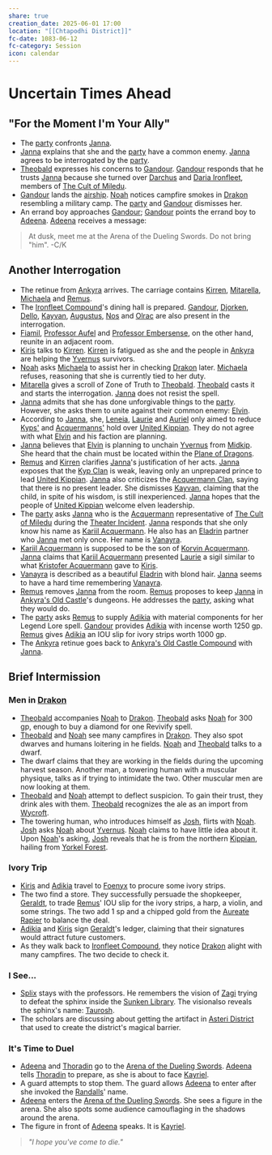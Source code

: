 ```yaml
---
share: true
creation_date: 2025-06-01 17:00
location: "[[Chtapodhi District]]"
fc-date: 1083-06-12
fc-category: Session
icon: calendar
---
```

# Uncertain Times Ahead
## "For the Moment I'm Your Ally"
- The [party](../Factions/Seven%20Up....md) confronts [Janna](../NPCs/Janna%20Furwish.md).
- [Janna](../NPCs/Janna%20Furwish.md) explains that she and the [party](../Factions/Seven%20Up....md) have a common enemy. [Janna](../NPCs/Janna%20Furwish.md) agrees to be interrogated by the [party](../Factions/Seven%20Up....md).
- [Theobald](../PCs/Theobald%20Clayhollow.md) expresses his concerns to [Gandour](../../Gandour%20Ironfleet.md). [Gandour](../../Gandour%20Ironfleet.md) responds that he trusts [Janna](../NPCs/Janna%20Furwish.md) because she turned over [Darchus](../NPCs/Darchus%20Ironfleet.md) and [Daria Ironfleet](../NPCs/Daria%20Ironfleet.md), members of [The Cult of Miledu](../../The%20Cult%20of%20Miledu.md).
- [Gandour](../../Gandour%20Ironfleet.md) lands the [airship](../Items/Bloated%20Dragon.md). [Noah](../PCs/Noah%20Skie.md) notices campfire smokes in [Drakon](../Locations/Areas/Drakon%20District.md) resembling a military camp. The [party](../Factions/Seven%20Up....md) and [Gandour](../../Gandour%20Ironfleet.md) dismisses her.
- An errand boy approaches [Gandour](../../Gandour%20Ironfleet.md); [Gandour](../../Gandour%20Ironfleet.md) points the errand boy to [Adeena](../PCs/Adeena%20Oberon.md). [Adeena](../PCs/Adeena%20Oberon.md) receives a message:
> At dusk, meet me at the Arena of the Dueling Swords. Do not bring "him".
> -C/K
## Another Interrogation
- The retinue from [Ankyra](../Locations/Areas/Ankyra%20District.md) arrives. The carriage contains [Kirren](../NPCs/Kirren%20Acquermann.md), [Mitarella](../NPCs/Mitarella%20Randall.md), [Michaela](../NPCs/Michaela%20Randall.md) and [Remus](../NPCs/Remus%20Kyp.md).
- The [Ironfleet Compound](../Locations/Buildings/Ironfleet%20Compound.md)'s dining hall is prepared. [Gandour](../../Gandour%20Ironfleet.md), [Djorken](../NPCs/Djorken%20Veegar.md), [Dello](../../Dello%20Stoneshard.md), [Kayvan](../../Kayvan%20Acquermann.md), [Augustus](../NPCs/Augustus.md), [Nos](../NPCs/Nos-Aji.md) and [Olrac](../NPCs/Olrac.md) are also present in the interrogation.
- [Fiamil](../NPCs/Fiamil%20Underwood.md), [Professor Aufel](../NPCs/Aufel%20Fernquill.md) and [Professor Embersense](../NPCs/Dorfir%20Embersense.md), on the other hand, reunite in an adjacent room.
- [Kiris](../PCs/Kiris%20Acquermann.md) talks to [Kirren](../NPCs/Kirren%20Acquermann.md). [Kirren](../NPCs/Kirren%20Acquermann.md) is fatigued as she and the people in [Ankyra](../Locations/Areas/Ankyra%20District.md) are helping the [Yvernus](../Locations/Areas/Yvernus%20District.md) survivors.
- [Noah](../PCs/Noah%20Skie.md) asks [Michaela](../NPCs/Michaela%20Randall.md) to assist her in checking [Drakon](../Locations/Areas/Drakon%20District.md) later. [Michaela](../NPCs/Michaela%20Randall.md) refuses, reasoning that she is currently tied to her duty.
- [Mitarella](../NPCs/Mitarella%20Randall.md) gives a scroll of Zone of Truth to [Theobald](../PCs/Theobald%20Clayhollow.md). [Theobald](../PCs/Theobald%20Clayhollow.md) casts it and starts the interrogation. [Janna](../NPCs/Janna%20Furwish.md) does not resist the spell.
- [Janna](../NPCs/Janna%20Furwish.md) admits that she has done unforgivable things to the [party](../Factions/Seven%20Up....md). However, she asks them to unite against their common enemy: [Elvin](../../Elvin%20Claymore.md).
- According to [Janna](../NPCs/Janna%20Furwish.md), she, [Leneia](../../Leneia%20Yarumcy.md), [Laurie](../../Laurie%20Furwish.md) and [Auriel](../NPCs/Auriel%20Furwish.md) only aimed to reduce [Kyps'](../../Kyp%20Clan.md) and [Acquermanns'](../../Acquermann%20Clan.md) hold over [United Kippian](../Locations/Kingdoms/Kingdom%20of%20United%20Kippian.md). They do not agree with what [Elvin](../../Elvin%20Claymore.md) and his faction are planning.
- [Janna](../NPCs/Janna%20Furwish.md) believes that [Elvin](../../Elvin%20Claymore.md) is planning to unchain [Yvernus](../Locations/Areas/Yvernus%20District.md) from [Midkip](../Locations/Settlements/Midkip.md). She heard that the chain must be located within the [Plane of Dragons](../Locations/Planes/Plane%20of%20Dragons.md).
- [Remus](../NPCs/Remus%20Kyp.md) and [Kirren](../NPCs/Kirren%20Acquermann.md) clarifies [Janna](../NPCs/Janna%20Furwish.md)'s justification of her acts. [Janna](../NPCs/Janna%20Furwish.md) exposes that the [Kyp Clan](../../Kyp%20Clan.md) is weak, leaving only an unprepared prince to lead [United Kippian](../Locations/Kingdoms/Kingdom%20of%20United%20Kippian.md). [Janna](../NPCs/Janna%20Furwish.md) also criticizes the [Acquermann Clan](../../Acquermann%20Clan.md), saying that there is no present leader. She dismisses [Kayvan](../../Kayvan%20Acquermann.md), claiming that the child, in spite of his wisdom, is still inexperienced. [Janna](../NPCs/Janna%20Furwish.md) hopes that the people of [United Kippian](../Locations/Kingdoms/Kingdom%20of%20United%20Kippian.md) welcome elven leadership.
- The [party](../Factions/Seven%20Up....md) asks [Janna](../NPCs/Janna%20Furwish.md) who is the [Acquermann](../../Acquermann%20Clan.md) representative of [The Cult of Miledu](../../The%20Cult%20of%20Miledu.md) during the [Theater Incident](../Lore/Events/Theater%20Incident.md). [Janna](../NPCs/Janna%20Furwish.md) responds that she only know his name as [Kariil Acquermann](../../Kariil%20Acquermann.md). He also has an [Eladrin](../Factions/The%20Eladrin.md) partner who [Janna](../NPCs/Janna%20Furwish.md) met only once. Her name is [Vanayra](../../Vanayra%20Metorne.md).
- [Kariil Acquermann](../../Kariil%20Acquermann.md) is supposed to be the son of [Korvin Acquermann](../../Korvin%20Acquermann.md). [Janna](../NPCs/Janna%20Furwish.md) claims that [Kariil Acquermann](../../Kariil%20Acquermann.md) presented [Laurie](../../Laurie%20Furwish.md) a sigil similar to what [Kristofer Acquermann](../../Kristofer%20Acquermann.md) gave to [Kiris](../PCs/Kiris%20Acquermann.md).
- [Vanayra](../../Vanayra%20Metorne.md) is described as a beautiful [Eladrin](../Factions/The%20Eladrin.md) with blond hair. [Janna](../NPCs/Janna%20Furwish.md) seems to have a hard time remembering [Vanayra](../../Vanayra%20Metorne.md).
- [Remus](../NPCs/Remus%20Kyp.md) removes [Janna](../NPCs/Janna%20Furwish.md) from the room. [Remus](../NPCs/Remus%20Kyp.md) proposes to keep [Janna](../NPCs/Janna%20Furwish.md) in [Ankyra's Old Castle](../Locations/Buildings/Ankyra's%20Old%20Castle%20Compound.md)'s dungeons. He addresses the [party](../Factions/Seven%20Up....md), asking what they would do.
- The [party](../Factions/Seven%20Up....md) asks [Remus](../NPCs/Remus%20Kyp.md) to supply [Adikia](../PCs/Adikia%20Unalome.md) with material components for her Legend Lore spell. [Gandour](../../Gandour%20Ironfleet.md) provides [Adikia](../PCs/Adikia%20Unalome.md) with incense worth 1250 gp. [Remus](../NPCs/Remus%20Kyp.md) gives [Adikia](../PCs/Adikia%20Unalome.md) an IOU slip for ivory strips worth 1000 gp.
- The [Ankyra](../Locations/Areas/Ankyra%20District.md) retinue goes back to [Ankyra's Old Castle Compound](../Locations/Buildings/Ankyra's%20Old%20Castle%20Compound.md) with [Janna](../NPCs/Janna%20Furwish.md).
## Brief Intermission
### Men in [Drakon](../Locations/Areas/Drakon%20District.md)
- [Theobald](../PCs/Theobald%20Clayhollow.md) accompanies [Noah](../PCs/Noah%20Skie.md) to [Drakon](../Locations/Areas/Drakon%20District.md). [Theobald](../PCs/Theobald%20Clayhollow.md) asks [Noah](../PCs/Noah%20Skie.md) for 300 gp, enough to buy a diamond for one Revivify spell.
- [Theobald](../PCs/Theobald%20Clayhollow.md) and [Noah](../PCs/Noah%20Skie.md) see many campfires in [Drakon](../Locations/Areas/Drakon%20District.md). They also spot dwarves and humans loitering in he fields. [Noah](../PCs/Noah%20Skie.md) and [Theobald](../PCs/Theobald%20Clayhollow.md) talks to a dwarf.
- The dwarf claims that they are working in the fields during the upcoming harvest season. Another man, a towering human with a muscular physique, talks as if trying to intimidate the two. Other muscular men are now looking at them.
- [Theobald](../PCs/Theobald%20Clayhollow.md) and [Noah](../PCs/Noah%20Skie.md) attempt to deflect suspicion. To gain their trust, they drink ales with them. [Theobald](../PCs/Theobald%20Clayhollow.md) recognizes the ale as an import from [Wycroft](../Locations/Kingdoms/Wycroft%20Mountain%20Kingdom.md).
- The towering human, who introduces himself as [Josh](../NPCs/Josiah%20Rendle.md), flirts with [Noah](../PCs/Noah%20Skie.md). [Josh](../NPCs/Josiah%20Rendle.md) asks [Noah](../PCs/Noah%20Skie.md) about [Yvernus](../Locations/Areas/Yvernus%20District.md). [Noah](../PCs/Noah%20Skie.md) claims to have little idea about it. Upon [Noah](../PCs/Noah%20Skie.md)'s asking, [Josh](../NPCs/Josiah%20Rendle.md) reveals that he is from the northern [Kippian](../Locations/Kingdoms/Kingdom%20of%20United%20Kippian.md), hailing from [Yorkel Forest](../Locations/Areas/Yorkel%20Forest.md).
### Ivory Trip
- [Kiris](../PCs/Kiris%20Acquermann.md) and [Adikia](../PCs/Adikia%20Unalome.md) travel to [Foenyx](../Locations/Areas/Foenyx%20District.md) to procure some ivory strips.
- The two find a store. They successfully persuade the shopkeeper, [Geraldt](../NPCs/Geraldt%20Dratzel.md), to trade [Remus](../NPCs/Remus%20Kyp.md)' IOU slip for the ivory strips, a harp, a violin, and some strings. The two add 1 sp and a chipped gold from the [Aureate Rapier](../Items/Mythic%20Items/Aureate%20Rapier.md) to balance the deal.
- [Adikia](../PCs/Adikia%20Unalome.md) and [Kiris](../PCs/Kiris%20Acquermann.md) sign [Geraldt](../NPCs/Geraldt%20Dratzel.md)'s ledger, claiming that their signatures would attract future customers.
- As they walk back to [Ironfleet Compound](../Locations/Buildings/Ironfleet%20Compound.md), they notice [Drakon](../Locations/Areas/Drakon%20District.md) alight with many campfires. The two decide to check it.
### I See...
- [Splix](../PCs/Spraugh%20'Splix'%20Calix.md) stays with the professors. He remembers the vision of [Zagi](../Lore/Mythical%20Heroes/Zerrus%20Zagi.md) trying to defeat the sphinx inside the [Sunken Library](../Locations/Buildings/Sunken%20Library.md). The visionalso reveals the sphinx's name: [Taurosh](../../Taurosh.md).
- The scholars are discussing about getting the artifact in [Asteri District](../Locations/Areas/Asteri%20District.md) that used to create the district's magical barrier.
### It's Time to Duel
- [Adeena](../PCs/Adeena%20Oberon.md) and [Thoradin](../PCs/Thoradin%20Goodman.md) go to the [Arena of the Dueling Swords](../Locations/Buildings/Arena%20of%20the%20Dueling%20Swords.md). [Adeena](../PCs/Adeena%20Oberon.md) tells [Thoradin](../PCs/Thoradin%20Goodman.md) to prepare, as she is about to face [Kayriel](../../Kayriel%20Acquermann.md).
- A guard attempts to stop them. The guard allows [Adeena](../PCs/Adeena%20Oberon.md) to enter after she invoked the [Randalls](../../Randall%20Clan.md)' name.
- [Adeena](../PCs/Adeena%20Oberon.md) enters the [Arena of the Dueling Swords](../Locations/Buildings/Arena%20of%20the%20Dueling%20Swords.md). She sees a figure in the arena. She also spots some audience camouflaging in the shadows around the arena.
- The figure in front of [Adeena](../PCs/Adeena%20Oberon.md) speaks. It is [Kayriel](../../Kayriel%20Acquermann.md). 
> *"I hope you've come to die."*